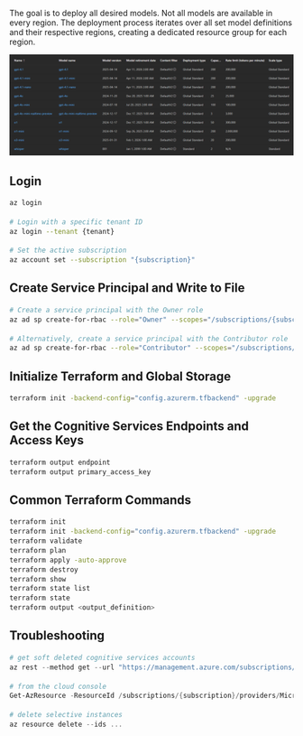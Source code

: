 The goal is to deploy all desired models. Not all models are available in every region. The deployment process iterates over all set model definitions and their respective regions, creating a dedicated resource group for each region.

![Foundry Deployments](foundry_deployments.png)

## Login
```bash
az login

# Login with a specific tenant ID
az login --tenant {tenant}

# Set the active subscription
az account set --subscription "{subscription}"
```

## Create Service Principal and Write to File
```bash
# Create a service principal with the Owner role
az ad sp create-for-rbac --role="Owner" --scopes="/subscriptions/{subscription}" --sdk-auth > azure_credentials.json

# Alternatively, create a service principal with the Contributor role
az ad sp create-for-rbac --role="Contributor" --scopes="/subscriptions/{subscription}" --sdk-auth > azure_credentials.json
```

## Initialize Terraform and Global Storage
```bash
terraform init -backend-config="config.azurerm.tfbackend" -upgrade
```

## Get the Cognitive Services Endpoints and Access Keys
```bash
terraform output endpoint
terraform output primary_access_key
```

## Common Terraform Commands
```bash
terraform init
terraform init -backend-config="config.azurerm.tfbackend" -upgrade
terraform validate
terraform plan
terraform apply -auto-approve
terraform destroy
terraform show
terraform state list
terraform state
terraform output <output_definition>
```

## Troubleshooting
``` powershell
# get soft deleted cognitive services accounts
az rest --method get --url "https://management.azure.com/subscriptions/a0fe57e5-df87-4e20-875a-9958172c30b1/providers/Microsoft.CognitiveServices/deletedAccounts?api-version=2021-04-30"

# from the cloud console
Get-AzResource -ResourceId /subscriptions/{subscription}/providers/Microsoft.CognitiveServices/deletedAccounts -ApiVersion 2021-04-30

# delete selective instances
az resource delete --ids ...
```
